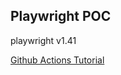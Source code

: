 ## Playwright POC


playwright v1.41

[Github Actions Tutorial]( https://docs.github.com/pt/actions/learn-github-actions)